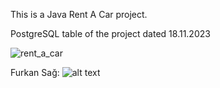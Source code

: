 
This is a Java Rent A Car project.



PostgreSQL table of the project dated 18.11.2023

![rent_a_car](https://github.com/frknsagg/rent_a_car/assets/64293873/14703ba9-6eb7-4af4-9f03-ddb7ada37576)


Furkan Sağ: 
![alt text](https://avatars.githubusercontent.com/u/64293873?v=4")
